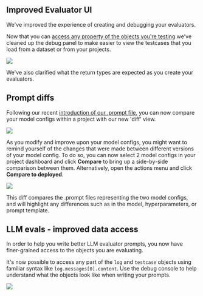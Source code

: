 ## Improved Evaluator UI

We've improved the experience of creating and debugging your evaluators.

Now that you can [access any property of the objects you're testing](/docs/api-reference/changelog#llm-evals---improved-data-access) we've cleaned up the debug panel to make easier to view the testcases that you load from a dataset or from your projects.

<img src="../assets/images/5ce44bb-Screenshot_2023-12-12_at_17.55.21.png" />

We've also clarified what the return types are expected as you create your evaluators.

## Prompt diffs

Following our recent [introduction of our .prompt file](/docs/guides/prompt-file-format), you can now compare your model configs within a project with our new 'diff' view.

![](../assets/images/e68e64d-image.png)

As you modify and improve upon your model configs, you might want to remind yourself of the changes that were made between different versions of your model config. To do so, you can now select 2 model configs in your project dashboard and click **Compare** to bring up a side-by-side comparison between them. Alternatively, open the actions menu and click **Compare to deployed**.

<img src="../assets/images/d05f5e0-image.png" />

This diff compares the .prompt files representing the two model configs, and will highlight any differences such as in the model, hyperparameters, or prompt template.

## LLM evals - improved data access

In order to help you write better LLM evaluator prompts, you now have finer-grained access to the objects you are evaluating.

It's now possible to access any part of the `log` and `testcase` objects using familiar syntax like `log.messages[0].content`. Use the debug console to help understand what the objects look like when writing your prompts.

![](../assets/images/af58493-image.png)
